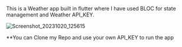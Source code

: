 This is a Weather app built in flutter where I have used BLOC for state management and Weather API_KEY.


![Screenshot_20231020_125615](https://github.com/prachi-git99/weather_app_bloc/assets/83897459/bac47591-8c24-49f9-b401-47e81c3f368e)

**You can Clone my Repo and use your own API_KEY to run the app
